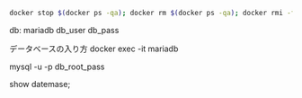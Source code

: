 ```sh
docker stop $(docker ps -qa); docker rm $(docker ps -qa); docker rmi -f $(docker images -qa); docker volume rm $(docker volume ls -q); docker network rm $(docker network ls -q) 2>/dev/null
```

db: mariadb
db_user
db_pass

データベースの入り方
docker exec -it mariadb

mysql -u  -p db_root_pass

show datemase;
